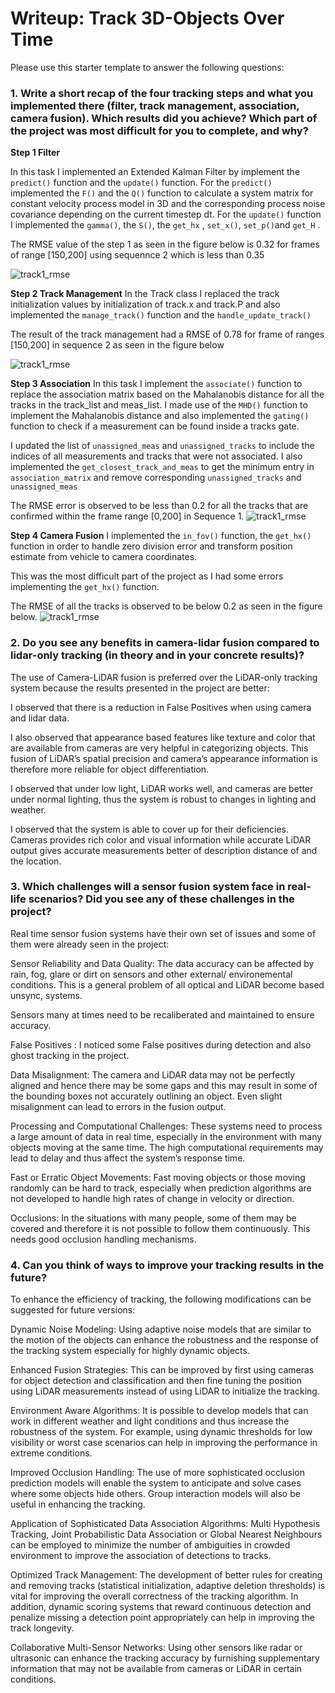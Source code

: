 # Writeup: Track 3D-Objects Over Time

Please use this starter template to answer the following questions:

### 1. Write a short recap of the four tracking steps and what you implemented there (filter, track management, association, camera fusion). Which results did you achieve? Which part of the project was most difficult for you to complete, and why?

**Step 1 Filter**

In this task I implemented an Extended Kalman Filter by implement the `predict()` function and the `update()` function. For the `predict()` implemented the `F()` and the `Q()` function to calculate a system matrix for constant velocity process model in 3D and the corresponding process noise covariance depending on the current timestep dt. For the `update()` function I implemented the `gamma()`, the `S()`, the `get_hx` , `set_x()`, `set_p()`and `get_H` .

The RMSE value of the step 1 as seen in the figure below is 0.32 for frames of range [150,200] using sequennce 2 which is less than 0.35

![track1_rmse](image_results/final_project/rmse_1.png)


**Step 2 Track Management**
In the Track class I replaced the track initialization values by initialization of track.x and track.P and also implemented the `manage_track()` function and the `handle_update_track()`

The result of the track management had a RMSE of 0.78 for frame of ranges [150,200] in sequence 2 as seen in the figure below

![track1_rmse](image_results/final_project/rmse_2.png)

**Step 3 Association**
In this task I implement the `associate()` function to replace the association matrix based on the Mahalanobis distance for all the tracks in the track_list and meas_list. I made use of the `MHD()` function to implement the Mahalanobis distance and also implemented the `gating()` function to check if a measurement can be found inside a tracks gate.

I updated the list of `unassigned_meas` and `unassigned_tracks` to include the indices of all measurements and tracks that were not associated. I also implemented the `get_closest_track_and_meas` to get the minimum entry in `association_matrix` and remove corresponding `unassigned_tracks` and `unassigned_meas`

The RMSE error is observed to be less than 0.2 for all the tracks that are confirmed within the frame range [0,200] in Sequence 1. 
![track1_rmse](image_results/final_project/rmse_3.png)




**Step 4 Camera Fusion**
I implemented the `in_fov()` function, the `get_hx()` function in order to handle zero division error and transform position estimate from vehicle to camera coordinates.

This was the most difficult part of the project as I had some errors implementing the `get_hx()` function.

The RMSE of all the tracks is observed to be below 0.2 as seen in the figure below.
![track1_rmse](image_results/final_project/rmse_4.png)



### 2. Do you see any benefits in camera-lidar fusion compared to lidar-only tracking (in theory and in your concrete results)? 
 The use of Camera-LiDAR fusion is preferred over the LiDAR-only tracking system  because the results presented in the project are better:



I observed that there is a reduction in False Positives when using camera and lidar data.

I also observed that appearance based features like texture and  color that are available from cameras are very helpful in categorizing objects. This fusion of  LiDAR’s spatial precision and camera’s appearance information is therefore more reliable for object differentiation.

I observed that under low light, LiDAR works well, and cameras are better  under normal lighting, thus the system is robust to changes in lighting and weather.

I observed that the system is able to cover up for their deficiencies.  Cameras provides rich color and visual information  while accurate LiDAR output gives accurate measurements better of description distance of and the location.


### 3. Which challenges will a sensor fusion system face in real-life scenarios? Did you see any of these challenges in the project?

 Real time sensor fusion systems have their own set of issues and some of them were already seen in  the project:

Sensor Reliability and Data Quality: The data accuracy can be affected by rain,  fog, glare or dirt on sensors and other external/ environemental conditions. This is a general problem of all optical and  LiDAR become based unsync, systems.

Sensors many at times need to be recaliberated and maintained to ensure accuracy.

False Positives : I noticed some False positives during detection and also ghost tracking in the project.

Data Misalignment: The camera and LiDAR data may not be perfectly aligned and  hence there may be some gaps and this may result in some of the bounding boxes not accurately outlining an  object. Even slight misalignment can lead to errors in the fusion output.

Processing and Computational Challenges:  These systems need to process a large amount of data in real time, especially in the environment with many  objects moving at the same time. The high computational requirements may lead to delay and thus affect the  system’s response time.

Fast or Erratic Object Movements: Fast moving objects or those moving randomly can  be hard to track, especially when prediction algorithms are not developed to handle high rates of change in velocity  or direction.

Occlusions: In the situations with many people, some of them may be covered  and therefore it is not possible to follow them continuously. This needs good occlusion handling mechanisms. 


### 4. Can you think of ways to improve your tracking results in the future?

 To enhance the efficiency of tracking, the following modifications can be suggested for future versions:


Dynamic Noise Modeling: Using adaptive noise  models that are similar to the motion of the objects can enhance the robustness and the response of the  tracking system especially for highly dynamic objects.

Enhanced Fusion Strategies: This can be improved by first using  cameras for object detection and classification and then fine tuning the position using LiDAR measurements instead of using  LiDAR to initialize the tracking.

Environment Aware Algorithms: It is possible to develop models that can  work in different weather and light conditions and thus increase the robustness of the system. For example,  using dynamic thresholds for low visibility or worst case scenarios can help in improving the performance in extreme conditions.

 Improved Occlusion Handling: The use of more sophisticated occlusion prediction models will enable the system to anticipate  and solve cases where some objects hide others. Group interaction models will also be useful in enhancing the tracking.

 Application of Sophisticated Data  Association Algorithms: Multi Hypothesis Tracking, Joint Probabilistic Data Association or Global Nearest Neighbours can be employed to minimize the number of  ambiguities in crowded environment to improve the association of detections to tracks.

 Optimized Track Management: The development of better rules for creating and removing tracks (statistical  initialization, adaptive deletion thresholds) is vital for improving the overall correctness of the tracking algorithm. In addition,  dynamic scoring systems that reward continuous detection and penalize missing a detection point appropriately can help in improving the  track longevity.


Collaborative Multi-Sensor Networks: Using other sensors  like radar or ultrasonic can enhance the tracking accuracy by furnishing supplementary information that may not be available  from cameras or LiDAR in certain conditions.

